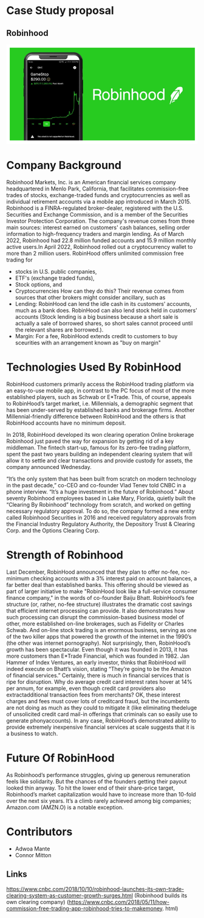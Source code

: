 # Case Study proposal
## Robinhood
<div> <img src="Image_1.png" align="center"
      > </div>

# Company Background
Robinhood Markets, Inc. is an American financial services company headquartered in Menlo Park, California, that facilitates commission-free trades of stocks, exchange-traded funds and cryptocurrencies as well as individual retirement accounts via a mobile app introduced in March 2015. Robinhood is a FINRA-regulated broker-dealer, registered with the U.S. Securities and Exchange Commission, and is a member of the Securities Investor Protection Corporation. The company's revenue comes from three main sources: interest earned on customers' cash balances, selling order information to high-frequency traders and margin lending. As of March 2022, Robinhood had 22.8 million funded accounts and 15.9 million monthly active users.In April 2022, Robinhood rolled out a cryptocurrency wallet to more than 2 million users.
RobinHood offers unlimited commission free trading for
 * stocks in U.S. public companies,
 * ETF's (exchange traded funds),
 * Stock options, and 
 * Cryptocurrencies
 How can they do this? Their revenue comes from sources that other brokers might consider ancillary,
 such as
 * Lending: RobinHood can lend the idle cash in its customers’ accounts, much as a bank does.
RobinHood can also lend stock held in customers’ accounts (Stock lending is a big business
because a short sale is actually a sale of borrowed shares, so short sales cannot proceed until the
relevant shares are borrowed.).
* Margin: For a fee, RobinHood extends credit to customers to buy sceurities with an arrangement
known as "buy on margin"

# Technologies Used By RobinHood
RobinHood customers primarily access the RobinHood trading platform via an easy-to-use mobile app,
in contrast to the PC focus of most of the more established players, such as Schwab or E*Trade. 
This, of course, appeals to RobinHood’s target market, i.e. Millennials, a demographic segment that has been
under-served by established banks and brokerage firms. Another Millennial-friendly difference between
RobinHood and the others is that RobinHood accounts have no minimum deposit.

In 2018, RobinHood developed its won clearing operation
Online brokerage Robinhood just paved the way for expansion by getting rid of a key middleman.
The fintech start-up, famous for its zero-fee trading platform, spent the past two years building an independent clearing system that will allow it to settle and clear transactions and provide custody for assets, the company announced Wednesday.

“It’s the only system that has been built from scratch on modern technology in the past decade,” co-CEO and co-founder Vlad Tenev told CNBC in a phone interview. “It’s a huge investment in the future of Robinhood.”
About seventy Robinhood employees based in Lake Mary, Florida, quietly built the “Clearing By Robinhood” technology from scratch, and worked on getting necessary regulatory approval. To do so, the company formed a new entity called Robinhood Securities in 2016 and received regulatory approvals from the Financial Industry Regulatory Authority, the Depository Trust & Clearing Corp. and the Options Clearing Corp. 
# Strength of Robinhood
Last December, RobinHood announced that they plan to offer no-fee, no-minimum checking accounts 
with a 3% interest paid on account balances, a far better deal than established banks. This offering should
be viewed as part of larger initiative to make "RobinHood look like a full-service consumer finance
company," in the words of co-founder Baiju Bhatt.
RobinHood’s fee structure (or, rather, no-fee structure) illustrates the dramatic cost savings that efficient internet processing can provide. It also demonstrates how such processing can disrupt the commission-based business model of other, more established on-line brokerages, such as Fidelity or Charles Schwab. And on-line stock trading is an enormous business, serving as one of the two killer apps that powered the growth of the internet in the 1990’s (the other was internet pornography).
Not surprisingly, then, RobinHood’s growth has been spectacular. Even though it was founded in 2013, it has more customers than E*Trade Financial, which was founded in 1982. Jan Hammer of Index
Ventures, an early investor, thinks that RobinHood will indeed execute on Bhatt’s vision, stating
“They’re going to be the Amazon of financial services.”
Certainly, there is much in financial services that is ripe for disruption. Why do average credit card interest rates hover at 14% per annum, for example, even though credit card providers also extractadditional transaction fees from merchants? OK, these interest charges and fees must cover lots of creditcard fraud, but the incumbents are not doing as much as they could to mitigate it (like eliminating thedeluge of unsolicited credit card mail-in offerings that criminals can so easily use to generate phonyaccounts).
In any case, RobinHood’s demonstrated ability to provide extremely inexpensive financial services at scale suggests that it is a business to watch.
# Future Of RobinHood
As Robinhood’s performance struggles, giving up generous remuneration feels like solidarity. But the chances of the founders getting their payout looked thin anyway. To hit the lower end of their share-price target, Robinhood’s market capitalization would have to increase more than 10-fold over the next six years. It’s a climb rarely achieved among big companies; Amazon.com (AMZN.O) is a notable exception.

# Contributors
* Adwoa Mante
* Connor Mitton

## Links
https://www.cnbc.com/2018/10/10/robinhood-launches-its-own-trade-clearing-system-as-customer-growth-surges.html (Robinhood builds its own clearing company)
(https://www.cnbc.com/2018/05/11/how-commission-free-trading-app-robinhood-tries-to-makemoney.
html)